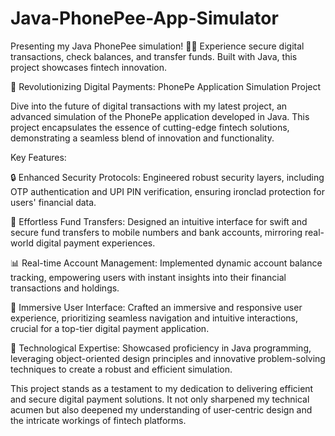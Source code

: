 # Java-PhonePee-App-Simulator
Presenting my Java PhonePee simulation! 💸📱 Experience secure digital transactions, check balances, and transfer funds. Built with Java, this project showcases fintech innovation.

🚀 Revolutionizing Digital Payments: PhonePe Application Simulation Project

Dive into the future of digital transactions with my latest project, an advanced simulation of the PhonePe application developed in Java. This project encapsulates the essence of cutting-edge fintech solutions, demonstrating a seamless blend of innovation and functionality.

Key Features:

🔒 Enhanced Security Protocols: Engineered robust security layers, including OTP authentication and UPI PIN verification, ensuring ironclad protection for users' financial data.

💸 Effortless Fund Transfers: Designed an intuitive interface for swift and secure fund transfers to mobile numbers and bank accounts, mirroring real-world digital payment experiences.

📊 Real-time Account Management: Implemented dynamic account balance tracking, empowering users with instant insights into their financial transactions and holdings.

🎨 Immersive User Interface: Crafted an immersive and responsive user experience, prioritizing seamless navigation and intuitive interactions, crucial for a top-tier digital payment application.

🚀 Technological Expertise: Showcased proficiency in Java programming, leveraging object-oriented design principles and innovative problem-solving techniques to create a robust and efficient simulation.

This project stands as a testament to my dedication to delivering efficient and secure digital payment solutions. It not only sharpened my technical acumen but also deepened my understanding of user-centric design and the intricate workings of fintech platforms.
